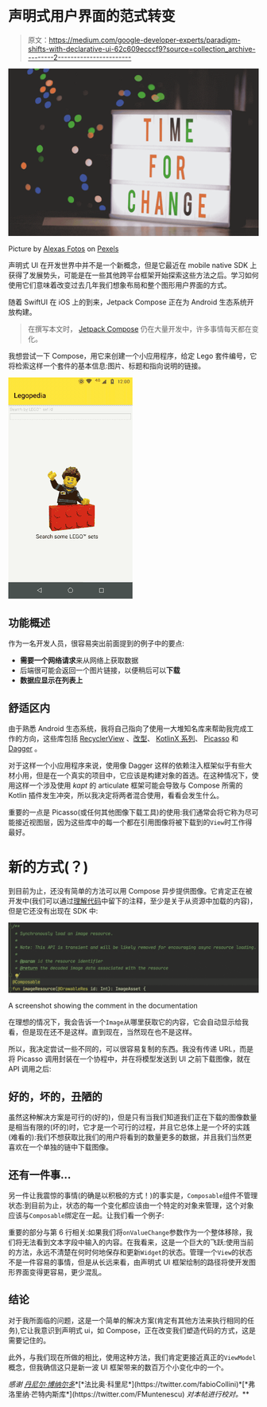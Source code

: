 # 声明式用户界面的范式转变

> 原文：<https://medium.com/google-developer-experts/paradigm-shifts-with-declarative-ui-62c609ecccf9?source=collection_archive---------2----------------------->

![](img/308ca9235e3955ff2f652d0d21e0227b.png)

Picture by [Alexas Fotos](https://www.pexels.com/it-it/@alexasfotos?utm_content=attributionCopyText&utm_medium=referral&utm_source=pexels) on [Pexels](https://www.pexels.com/it-it/foto/arte-bokeh-business-colorato-2277784/?utm_content=attributionCopyText&utm_medium=referral&utm_source=pexels)

声明式 UI 在开发世界中并不是一个新概念，但是它最近在 mobile native SDK 上获得了发展势头，可能是在一些其他跨平台框架开始探索这些方法之后。学习如何使用它们意味着改变过去几年我们想象布局和整个图形用户界面的方式。

随着 SwiftUI 在 iOS 上的到来，Jetpack Compose 正在为 Android 生态系统开放构建。

> 在撰写本文时， [Jetpack Compose](https://developer.android.com/jetpack/compose) 仍在大量开发中，许多事情每天都在变化。

我想尝试一下 Compose，用它来创建一个小应用程序，给定 Lego 套件编号，它将检索这样一个套件的基本信息:图片、标题和指向说明的链接。

![](img/20dd481fff8e70b2555841c8de231982.png)

## 功能概述

作为一名开发人员，很容易突出前面提到的例子中的要点:

*   **需要一个网络请求**来从网络上获取数据
*   后端很可能会返回一个图片链接，以便稍后可以**下载**
*   **数据应显示在列表上**

## 舒适区内

由于熟悉 Android 生态系统，我将自己指向了使用一大堆知名库来帮助我完成工作的方向，这些库包括 [RecyclerView](https://developer.android.com/guide/topics/ui/layout/recyclerview) 、[改型](https://square.github.io/retrofit/)、 [KotlinX 系列](https://github.com/Kotlin/kotlinx.serialization)、 [Picasso](https://square.github.io/picasso/) 和 [Dagger](https://dagger.dev/) 。

对于这样一个小应用程序来说，使用像 Dagger 这样的依赖注入框架似乎有些大材小用，但是在一个真实的项目中，它应该是构建对象的首选。在这种情况下，使用这样一个涉及使用 *kapt* 的 articulate 框架可能会导致与 Compose 所需的 Kotlin 插件发生冲突，所以我决定将两者混合使用，看看会发生什么。

重要的一点是 Picasso(或任何其他图像下载工具)的使用:我们通常会将它称为尽可能接近视图层，因为这些库中的每一个都在引用图像将被下载到的`View`时工作得最好。

# 新的方式(？)

到目前为止，还没有简单的方法可以用 Compose 异步提供图像。它肯定正在被开发中(我们可以通过[理解代码](https://cs.android.com/androidx/platform/frameworks/support/+/androidx-master-dev:ui/ui-framework/src/main/java/androidx/ui/res/ImageResources.kt;l=36?q=ImageResources.kt)中留下的注释，至少是关于从资源中加载的内容)，但是它还没有出现在 SDK 中:

![](img/b29ba616168de209b6b41953993d156c.png)

A screenshot showing the comment in the documentation

在理想的情况下，我会告诉一个`Image`从哪里获取它的内容，它会自动显示给我看，但是现在还不是这样。直到现在，当然现在也不是这样。

所以，我决定尝试一些不同的，可以很容易复制的东西。我没有传递 URL，而是将 Picasso 调用封装在一个协程中，并在将模型发送到 UI 之前下载图像，就在 API 调用之后:

## 好的，坏的，丑陋的

虽然这种解决方案是可行的(好的)，但是只有当我们知道我们正在下载的图像数量是相当有限的(坏的)时，它才是一个可行的过程，并且它总体上是一个坏的实践(难看的):我们不想获取比我们的用户将看到的数量更多的数据，并且我们当然更喜欢在一个单独的链中下载图像。

## 还有一件事…

另一件让我震惊的事情(的确是以积极的方式！)的事实是，`Composable`组件不管理状态:到目前为止，状态的每一个变化都应该由一个特定的对象来管理，这个对象应该与`Composable`绑定在一起。让我们看一个例子:

重要的部分与第 6 行相关:如果我们将`onValueChange`参数作为一个整体移除，我们将无法看到文本字段中输入的内容。在我看来，这是一个巨大的飞跃:使用当前的方法，永远不清楚在何时何地保存和更新`Widget`的状态。管理一个`View`的状态不是一件容易的事情，但是从长远来看，由声明式 UI 框架绘制的路径将使开发图形界面变得更容易，更少混乱。

## 结论

对于我所面临的问题，这是一个简单的解决方案(肯定有其他方法来执行相同的任务),它让我意识到声明式 ui，如 Compose，正在改变我们塑造代码的方式，这是需要记住的。

此外，与我们现在所做的相比，使用这种方法，我们肯定更接近真正的`ViewModel`概念，但我确信这只是新一波 UI 框架带来的数百万个小变化中的一个。

*感谢* [*丹尼尔·博纳尔多*](https://twitter.com/danybony_)*[*法比奥·科里尼*](https://twitter.com/fabioCollini)*[*弗洛里纳·芒特内斯库*](https://twitter.com/FMuntenescu) *对本帖进行校对。***